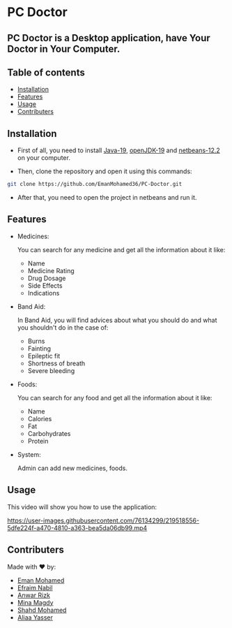 # PC Doctor

## PC Doctor is a Desktop application, have Your Doctor in Your Computer.

## Table of contents

- [Installation](#installation)
- [Features](#features)
- [Usage](#usage)
- [Contributers](#contributers)

## Installation

- First of all, you need to install [Java-19](https://www.oracle.com/java/technologies/javase-jdk15-downloads.html), [openJDK-19](https://jdk.java.net/15/) and [netbeans-12.2](https://netbeans.apache.org/download/nb122/nb122.html) on your computer.

- Then, clone the repository and open it using this commands:

```bash
git clone https://github.com/EmanMohamed36/PC-Doctor.git
```

- After that, you need to open the project in netbeans and run it.

## Features

- Medicines:
        
    You can search for any medicine and get all the information about it like:
    - Name
    - Medicine Rating
    - Drug Dosage
    - Side Effects
    - Indications

- Band Aid:
        
    In Band Aid, you will find advices about what you should do and what you shouldn't do in the case of:
    - Burns
    - Fainting
    - Epileptic fit
    - Shortness of breath
    - Severe bleeding

- Foods:
        
    You can search for any food and get all the information about it like:
    - Name
    - Calories
    - Fat
    - Carbohydrates
    - Protein

- System:
        
    Admin can add new medicines, foods.

## Usage

This video will show you how to use the application:

https://user-images.githubusercontent.com/76134299/219518556-5dfe224f-a470-4810-a363-bea5da06db99.mp4

## Contributers

Made with ❤️ by:

- [Eman Mohamed](https://github.com/EmanMohamed36)
- [Efraim Nabil](https://github.com/efraimnabil)
- [Anwar Rizk](https://github.com/Anwar-Rizk)
- [Mina Magdy](https://github.com/MiinaMagdy)
- [Shahd Mohamed]()
- [Aliaa Yasser]()
